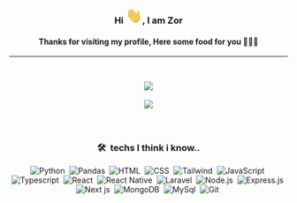 <div align="center" width="50">

### Hi <img src="https://raw.githubusercontent.com/ABSphreak/ABSphreak/master/gifs/Hi.gif" width="30px">, I am **Zor**

#### Thanks for visiting my profile, Here some food for you 🍦🍒🍌

  -----
  <br/>

  <p align="center">
  <a href="https://github.com/DenverCoder1/readme-typing-svg"><img src="https://readme-typing-svg.herokuapp.com?font=Source+Code+Pro&color=d8e82c&size=25&center=true&vCenter=true&width=600&height=100&lines=&hearts;+here+are+some+jokes;+that+i+copied+from+somewhere..;+Q:+Relationship+status?;+A:+I'll+leave+the+relations;+to+the+database.;+Q:+A+SQL+developer+;walked+into+a+NoSQL+bar.;+A:They+left+because;+they+couldn't+find+a+table.;+Q:+What+do+you+call+a+busy+waiter?;+A:++A+server.;+Q:+Where+did+the+parallel+function;+wash+its+hands?;+A:+Async;+Q:+What+did+the+spider;+do+on+the+computer?;+A:+A+Web;+I+never+tell+the+same+joke+twice;I+Have+a+DRY+sence+of+humor;+Q+Why+was+the+computer+freezing?;+A:+It+left+its+Windows+open!">
  </a>
</p>


  <img src="https://github-readme-stats.vercel.app/api/top-langs/?username=zawinai&theme=dark&show_icons=true&hide_border=true&layout=compact" />

</div>



<div align="center">

<br/>

<br/>

### 🛠 &nbsp;**techs I think i know..**


![Python](https://img.shields.io/badge/-Python-01051a?style=flat&logo=python)&nbsp;
![Pandas](https://img.shields.io/badge/-Pandas-01051a?style=flat&logo=pandas)&nbsp;
![HTML](https://img.shields.io/badge/-HTML-01051a?style=flat&logo=HTML5)&nbsp;
![CSS](https://img.shields.io/badge/-CSS-01051a?style=flat&logo=CSS3&logoColor=1572B6)&nbsp;
![Tailwind](https://img.shields.io/badge/-TailwindCss-01051a?style=flat&logo=TailwindCss&logoColor=1572B6)&nbsp;
![JavaScript](https://img.shields.io/badge/-JavaScript-01051a?style=flat&logo=javascript)&nbsp;
![Typescript](https://img.shields.io/badge/TypeScript-01051a?style=01051a?style=flat&logo=typescript)&nbsp;
![React](https://img.shields.io/badge/-React-01051a?style=flat&logo=react)&nbsp;
![React Native](https://img.shields.io/badge/-React_native-01051a?style=flat&logo=react)&nbsp;
![Laravel](https://img.shields.io/badge/Laravel-01051a?style=flat&logo=Laravel)&nbsp;
![Node.js](https://img.shields.io/badge/-Node.js-01051a?style=flat&logo=node.js)&nbsp;
![Express.js](https://img.shields.io/badge/Express.js-000000?style=01051a?style=flat&logo=express)&nbsp;
![Next js](https://img.shields.io/badge/Next.js-000000?style=01051a?style=flat&logo=Next.js)&nbsp;
![MongoDB](https://img.shields.io/badge/MongoDB-01051a?style=flat&logo=mongodb)&nbsp;
![MySql](https://img.shields.io/badge/MySQL-01051a?style=flat&logo=mysql)&nbsp;
![Git](https://img.shields.io/badge/-Git-01051a?style=flat&logo=git)&nbsp;

<br/>
</div>
